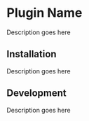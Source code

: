# Plugin Name
Description goes here

## Installation
Description goes here

## Development
Description goes here
 